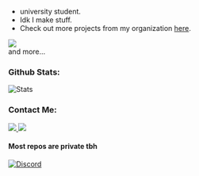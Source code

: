 <!--
About Me
-->
 
  
  - university student.
  - Idk I make stuff.
  - Check out more projects from my organization [here](https://github.com/Shaw75).
 
<div align="left">
 <img src="https://skillicons.dev/icons?i=c,cpp,rust,java,python&theme=dark&perline=7"><br>
 and more...
</div>

<!--
Github Stats
-->
<h3>
  Github Stats:
</h3>
<div align="left">
 <img src="https://github-readme-stats.vercel.app/api?username=Shaw75&count_private=true&show_icons=true&line_height=25&show_icons=true&theme=tokyonight" alt="Stats">
</div>

<!--
Contact Me
-->
<h3>
  Contact Me:
</h3>
<div align="left">
 <a href="https://discord.com/users/593787701409611776">
  <img src="https://skillicons.dev/icons?i=discord">
 </a>
 <a href="https://twitter.com/arikatsudesu">
  <img src="https://skillicons.dev/icons?i=twitter">
 </a>
</div>


<h4>Most repos are private tbh</h4>
<a href="https://discord.com/users/1295549697473122339"><img src="https://lanyard.kyrie25.dev/api/1295549697473122339?animatedDecoration=true&showDisplayName=false&theme=dark&showBanner=animated&imgStyle=square&gradient=E21B22-F71746-F23D92-CA3AB0-9138A7-69208E&hideDecoration=false&animated=true" alt="Discord" /></a>
